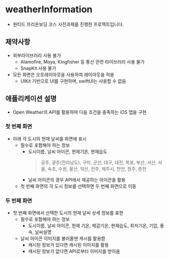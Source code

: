 # weatherInformation
* 원티드 프리온보딩 코스 사전과제를 진행한 프로젝트입니다.
## 제약사항
* 외부라이브러리 사용 불가
	* Alamofire, Moya, Kingfisher 등 통신 관련 라이브러리 사용 불가
	* SnapKit 사용 불가
* 모든 화면은 오토레이아웃을 사용하여 레이아웃을 적용
	* UIKit 기반으로 UI를 구현하며, swiftUI는 사용할 수 없음
## 애플리케이션 설명
* Open Weather의 API를 활용하여 다음 조건을 충족하는 iOS 앱을 구현
### 첫 번째 화면
* 아래 각 도시의 현재 날씨를 화면에 표시
	* 필수로 포함해야 하는 정보
		* 도시이름, 날씨 아이콘, 현재기온, 현재습도
			> 공주, 광주(전라남도), 구미, 군산, 대구, 대전, 목포, 부산, 서산, 서울, 속초, 수원, 울산, 익산, 전주, 제주시, 천안, 청주, 춘천
		* 날씨 아이콘의 경우 API에서 제공하는 아이콘을 활용
	* 첫 번째 화면의 각 도시 정보를 선택하면 두 번째 화면으로 이동
### 두 번째 화면
* 첫 번째 화면에서 선택한 도시의 현재 날씨 상세 정보를 표현
	* 필수로 포함해야 하는 정보
		* 도시이름, 날씨 아이콘, 현재 기온, 체감기온, 현재습도, 최저기온, 기압, 풍속, 날씨설명
	* 날씨 아이콘 이미지를 불러올땐 캐시를 활용함
		* 캐시된 정보가 있다면 캐시된 이미지를 활용
		* 캐시된 정보가 없다면 API로부터 이미지를 받아옴